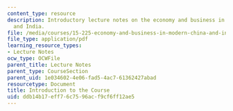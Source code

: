 ```yaml
---
content_type: resource
description: Introductory lecture notes on the economy and business in modern China
  and India.
file: /media/courses/15-225-economy-and-business-in-modern-china-and-india-spring-2008/ddb14b17eff76c7596acf9cf6ff12ae5_lecture1.pdf
file_type: application/pdf
learning_resource_types:
- Lecture Notes
ocw_type: OCWFile
parent_title: Lecture Notes
parent_type: CourseSection
parent_uid: 1e034602-4e06-fad5-4ac7-61362427abad
resourcetype: Document
title: Introduction to the Course
uid: ddb14b17-eff7-6c75-96ac-f9cf6ff12ae5
---
```

